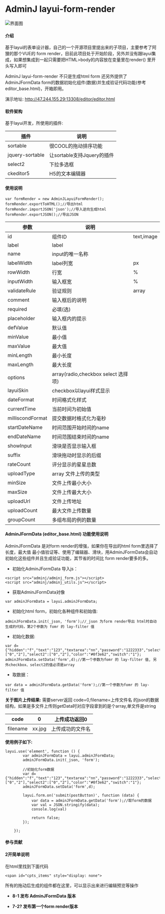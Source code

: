 # AdminJ layui-form-render



![界面图](https://images.gitee.com/uploads/images/2021/0720/001030_f747e566_9463723.jpeg "editor1.jpg")

#### 介绍
基于layui的表单设计器，自己的一个开源项目里提出来的子项目，主要参考了阿狸的那个VUE的 form render，目前此项目处于开始阶段，另外并没有跟layui集成，如果想集成到一起只需要把HTML>body的内容放在变量里在render() 里开头写入即可

AdminJ layui-form-render 不只是生成html form 还另外提供了 AdminJFormData form的数据初始化组件(数据)并生成验证代码功能(参考editor_base.html)，开箱即用。

演示地址: http://47.244.155.29:13308/editor/editor.html

#### 软件架构
基于layui开发，所使用的插件:


|  插件 | 说明  |
|---|---|
| sortable  |  很COOL的拖动排序功能 |
|  jquery-sortable | 让sortable支持Jquery的插件  |
| select2  |  下拉多选框 |
|  ckeditor5 |  H5的文本编辑器 |




#### 使用说明


```
var formRender = new AdminJLayuiFormRender();
formRender.exportToHTML();//导出html
formRender.importJSON('json');//导入逆向生成html
formRender.exportJSON();//导出JSON
```
| 参数           | 说明      |            |
|--------------|---------|------------|
| id           | 组件ID    | text,image |
|label |   label   |            |
| name |   input的唯一名称   |            |
| labelWidth   | label列宽 | px         |
| rowWidth     | 行宽      | %          |
| inputWidth   | 输入框宽    | %          |
| validateRule | 验证规则    | array      |
| comment      | 输入框后的说明 |            |
| required     | 必填(选)   |            |
| placeholder  | 输入框内的提示 |            |
| defValue     | 默认值     |            |
| minValue|   最小值   |            |
| maxValue |   最大值   |            |
|minLength |  最小长度    |            |
| maxLength |  最大长度    |            |
|options |   array(radio,checkbox select 选择项)   |            |
| layuiSkin|   checkbox以layui样式显示   |            |
|dateFormat |  时间格式化样式    |            |
|currentTime |   当前时间为初始值   |            |
|milliscondFormat |  提交数据时格式化为毫秒    |            |
|startDateName | 时间范围开始时间的name     |            |
|endDateName |  时间范围结束时间的name    |            |
|showInput |   滑块是否显示输入框   |            |
|suffix |  滑块拖动时显示的后缀    |            |
|rateCount |  评分显示的星星总数    |            |
|uploadType |   array 文件上传的类型   |            |
| minSize |  文件上传最小大小   |            |
| maxSize |  文件上传最大大小   |            |
| uploadUrl | 文件上传地址    |            |
| uploadCount | 最大文件上传数量    |            |
| groupCount |  多组布局的例的数量   |            |



####  **AdminJFormData (editor_base.html) 功能使用说明**
AdminJFormData 是对form render的增强，如果你在导出的html form里选择了长度，最大值 最小值验证等、使用了编辑器、滑块，用AdminJFormData会自动初始化这些组件并且生成验证功能，其节省的时间比 form render要多的多。

- 初始化AdminJFormData 导入js：
```
<script src="adminj/adminj_form.js"></script>
<script src="adminj/adminj_utils.js"></script>
```
- 获取AdminJFormData对像
```
var adminJFormData = layui.adminJFormData;
```
- 初始化html form，初始化各种组件和初始值:
```
adminJFormData.init(_json, 'form');//_json 为form render导出 html时自动生成的代码，第2个参数为 fomr 的 lay-filter 值
```
- 初始化数据:
```
var d={"hidden":"f","text":"123","textarea":"nn","password":"1222333","select":"2","radio":"2","checkbox":["0","2"],"select2":["0","2"],"color":"#0f3e62","switch":"1"};
adminJFormData.setData('form',d);//第一个参数为fomr 的 lay-filter 值, 另外checkbox、select2的值必须是array
```
- 取数据：

```
var data = adminJFormData.getData('form');//第一个参数为fomr 的 lay-filter 值
```




 **关于图片上传结果:** 
需要server返回 code=0,filename=上传文件名 的json的数据结构，如果是多文件上传则getData时对应字段拿到的是个array,单文件是string

| code     | 0      | 上传成功返回0  |
|----------|--------|----------|
| filename | xx.jpg | 上传成功的文件名 |



 **使用例子如下:** 

```
layui.use('element', function () {
        var adminJFormData = layui.adminJFormData;
        adminJFormData.init(_json, 'form');

        //初始化form数据
        var d={"hidden":"f","text":"123","textarea":"nn","password":"1222333","select":"2","radio":"2","checkbox":["0","2"],"select2":["0","2"],"color":"#0f3e62","switch":"1"};
        adminJFormData.setData('form',d);

        layui.form.on('submit(postButton)', function (data) {
            var data = adminJFormData.getData('form');//取form的数据
            var val = JSON.stringify(data);
            console.log(val)

            return false;
        });

    });

```



#### 参与贡献


#### 2开简单说明

在html里找到下面代码
```
<span id="cpts_items" style="display: none">
```
所有的拖动后生成的组件都在这里，可以显示出来进行编辑预览等操作

-  **8-1 发布 AdminJFormData 版本** 

-  **7-2? 发布第一个form render版本** 

